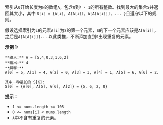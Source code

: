 索引从`0`开始长度为`N`的数组`A`，包含`0`到`N - 1`的所有整数。找到最大的集合`S`并返回其大小，其中 `S[i] = {A[i],
A[A[i]], A[A[A[i]]], ... }`且遵守以下的规则。

假设选择索引为`i`的元素`A[i]`为`S`的第一个元素，`S`的下一个元素应该是`A[A[i]]`，之后是`A[A[A[i]]]...`
以此类推，不断添加直到`S`出现重复的元素。



**示例  1:**

    
    
    **输入:** A = [5,4,0,3,1,6,2]
    **输出:** 4
    **解释:** 
    A[0] = 5, A[1] = 4, A[2] = 0, A[3] = 3, A[4] = 1, A[5] = 6, A[6] = 2.
    
    其中一种最长的 S[K]:
    S[0] = {A[0], A[5], A[6], A[2]} = {5, 6, 2, 0}
    



**提示：**

  * `1 <= nums.length <= 105`
  * `0 <= nums[i] < nums.length`
  * `A`中不含有重复的元素。

